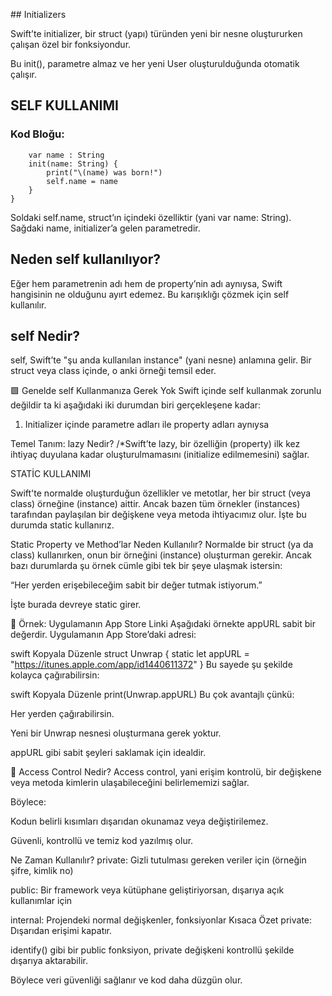 
## Initializers
 
 Swift’te initializer, bir struct (yapı) türünden yeni bir nesne 
 oluştururken çalışan özel bir fonksiyondur.

Bu init(), parametre almaz ve her yeni User oluşturulduğunda otomatik 
çalışır.



## SELF KULLANIMI

### Kod Bloğu:
        var name : String 
        init(name: String) {
            print("\(name) was born!")
            self.name = name
        }
    }

Soldaki self.name, struct’ın içindeki özelliktir (yani var name: String).
Sağdaki name, initializer’a gelen parametredir.

## Neden self kullanılıyor?
 Eğer hem parametrenin adı hem de property’nin adı aynıysa, Swift hangisinin ne olduğunu ayırt edemez. Bu karışıklığı çözmek için self kullanılır.


## self Nedir?
 self, Swift’te "şu anda kullanılan instance" (yani nesne) anlamına gelir. Bir struct veya class içinde, o anki örneği temsil eder.

 🟩 Genelde self Kullanmanıza Gerek Yok
 Swift içinde self kullanmak zorunlu değildir ta ki aşağıdaki iki durumdan biri gerçekleşene kadar:
  1. Initializer içinde parametre adları ile property adları aynıysa




Temel Tanım: lazy Nedir?
/*Swift’te lazy, bir özelliğin (property) ilk kez ihtiyaç duyulana kadar oluşturulmamasını (initialize edilmemesini) sağlar.



STATİC KULLANIMI

Swift'te normalde oluşturduğun özellikler ve metotlar, her bir struct (veya class) örneğine (instance) aittir.
Ancak bazen tüm örnekler (instances) tarafından paylaşılan bir değişkene veya metoda ihtiyacımız olur. İşte bu durumda static kullanırız.


Static Property ve Method’lar Neden Kullanılır?
Normalde bir struct (ya da class) kullanırken, onun bir örneğini (instance) oluşturman gerekir. Ancak bazı durumlarda şu örnek cümle gibi tek bir şeye ulaşmak istersin:

“Her yerden erişebileceğim sabit bir değer tutmak istiyorum.”

İşte burada devreye static girer.

🧪 Örnek: Uygulamanın App Store Linki
Aşağıdaki örnekte appURL sabit bir değerdir. Uygulamanın App Store’daki adresi:

swift
Kopyala
Düzenle
struct Unwrap {
    static let appURL = "https://itunes.apple.com/app/id1440611372"
}
Bu sayede şu şekilde kolayca çağırabilirsin:

swift
Kopyala
Düzenle
print(Unwrap.appURL)
Bu çok avantajlı çünkü:

Her yerden çağırabilirsin.

Yeni bir Unwrap nesnesi oluşturmana gerek yoktur.

appURL gibi sabit şeyleri saklamak için idealdir.


🚧 Access Control Nedir?
Access control, yani erişim kontrolü, bir değişkene veya metoda kimlerin ulaşabileceğini belirlememizi sağlar.

Böylece:

Kodun belirli kısımları dışarıdan okunamaz veya değiştirilemez.

Güvenli, kontrollü ve temiz kod yazılmış olur.

 Ne Zaman Kullanılır?
private: Gizli tutulması gereken veriler için (örneğin şifre, kimlik no)

public: Bir framework veya kütüphane geliştiriyorsan, dışarıya açık kullanımlar için

internal: Projendeki normal değişkenler, fonksiyonlar
Kısaca Özet
private: Dışarıdan erişimi kapatır.

identify() gibi bir public fonksiyon, private değişkeni kontrollü şekilde dışarıya aktarabilir.

Böylece veri güvenliği sağlanır ve kod daha düzgün olur.
